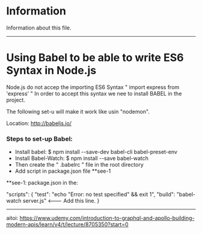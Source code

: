 # Information

Information about this file.



-------------------------------------------------------------------------
# Using Babel to be able to write ES6 Syntax in Node.js

Node.js do not accep the importing ES6 Syntax " import express from 'express' "  In order to accept this syntax we nee to install BABEL in the project. 

The following set-u will make it work like usin "nodemon".

Location: http://babeljs.io/

### Steps to set-up Babel: 
- Install babel: $ npm install --save-dev babel-cli babel-preset-env  
- Install Babel-Watch: $ npm install --save babel-watch
- Then create the " .babelrc " file in the root directory 
- Add script in package.json file  **see-1



**see-1:
package.json in the:

"scripts": {
    "test": "echo \"Error: no test specified\" && exit 1",
    "build": "babel-watch server.js"  <--- Add this line.
  }

-------------------------------------------------------------------------

aitoi:
https://www.udemy.com/introduction-to-graphql-and-apollo-building-modern-apis/learn/v4/t/lecture/8705350?start=0